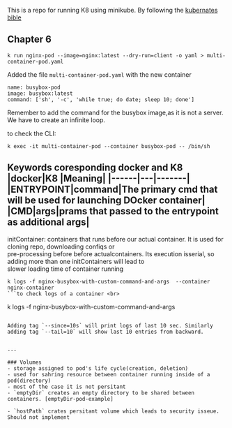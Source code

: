 This is a repo for running K8 using minikube. By following the [kubernates bible](https://www.packtpub.com/product/the-kubernetes-bible/9781838827694)
## Chapter 6
```
k run nginx-pod --image=nginx:latest --dry-run=client -o yaml > multi-container-pod.yaml
```
Added the file `multi-container-pod.yaml` with the new container 

```
name: busybox-pod
image: busybox:latest
command: ['sh', '-c', 'while true; do date; sleep 10; done']
```
Remember to add the command for the busybox image,as it is not a server. We have to create an infinite loop.

to check the CLI:
```
k exec -it multi-container-pod --container busybox-pod -- /bin/sh
```


Keywords coresponding docker and K8
|docker|K8 |Meaning|
|------|---|-------|
|ENTRYPOINT|command|The primary cmd that will be used for launching DOcker container|
|CMD|args|prams that passed to the entrypoint as additional args|
---
initContainer: containers that runs before our actual container. It is used for cloning repo, downloading confiqs or <br>
pre-processing before before actualcontainers. Its execution isserial, so adding more than one initContainers will lead to <br>
slower loading time of container running


```
k logs -f nginx-busybox-with-custom-command-and-args  --container nginx-container
```to check logs of a container <br>
```
k logs -f nginx-busybox-with-custom-command-and-args
``` will print the logs of all the containers <br>

Adding tag `--since=10s` will print logs of last 10 sec. Similarly adding tag `--tail=10` will show last 10 entries from backward.


---

### Volumes
- storage assigned to pod's life cycle(creation, deletion)
- used for sahring resource between container running inside of a pod(directory)
- most of the case it is not persitant
- `emptyDir` creates an empty directory to be shared between containers. [emptyDir-pod-example]
  
- `hostPath` crates persitant volume which leads to security isseue. Should not implement


